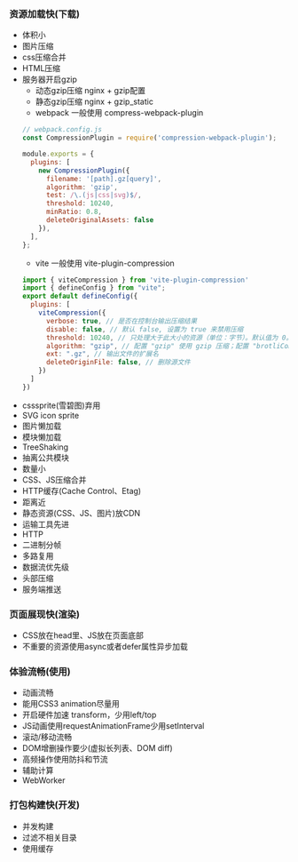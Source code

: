### 资源加载快(下载)

* 体积小
* 图片压缩
* css压缩合并
* HTML压缩
* 服务器开启gzip
  * 动态gzip压缩 nginx + gzip配置 
  * 静态gzip压缩 nginx + gzip_static
  * webpack 一般使用 compress-webpack-plugin
  ```js
  // webpack.config.js
  const CompressionPlugin = require('compression-webpack-plugin');

  module.exports = {
    plugins: [
      new CompressionPlugin({
        filename: '[path].gz[query]', 
        algorithm: 'gzip', 
        test: /\.(js|css|svg)$/,
        threshold: 10240,
        minRatio: 0.8, 
        deleteOriginalAssets: false 
      }),
    ],
  };
  ```
  * vite 一般使用 vite-plugin-compression
  ```js
  import { viteCompression } from 'vite-plugin-compression'
  import { defineConfig } from "vite";
  export default defineConfig({
    plugins: [
      viteCompression({
        verbose: true, // 是否在控制台输出压缩结果
        disable: false, // 默认 false, 设置为 true 来禁用压缩
        threshold: 10240, // 只处理大于此大小的资源（单位：字节）。默认值为 0。
        algorithm: "gzip", // 配置 "gzip" 使用 gzip 压缩；配置 "brotliCompress", 使用 brotli 压缩
        ext: ".gz", // 输出文件的扩展名
        deleteOriginFile: false, // 删除源文件
      })
    ]
  })
  ```
* csssprite(雪碧图)弃用
* SVG icon sprite
* 图片懒加载
* 模块懒加载
* TreeShaking
* 抽离公共模块
* 数量小
* CSS、JS压缩合并
* HTTP缓存(Cache Control、Etag)
* 距离近
* 静态资源(CSS、JS、图片)放CDN
* 运输工具先进
* HTTP
* 二进制分帧
* 多路复用
* 数据流优先级
* 头部压缩
* 服务端推送

### 页面展现快(渲染)

* CSS放在head里、JS放在页面底部
* 不重要的资源使用async或者defer属性异步加载

### 体验流畅(使用)

* 动画流畅
* 能用CSS3 animation尽量用
* 开启硬件加速 transform，少用left/top
* JS动画使用requestAnimationFrame少用setInterval
* 滚动/移动流畅
* DOM增删操作要少(虚拟长列表、DOM diff)
* 高频操作使用防抖和节流
* 辅助计算
* WebWorker

### 打包构建快(开发)

* 并发构建
* 过滤不相关目录
* 使用缓存




